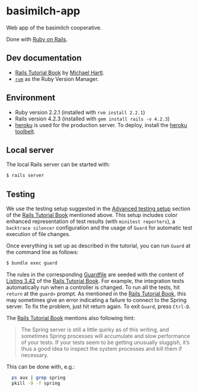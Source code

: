 # basimilch-app

Web app of the basimilch cooperative.

Done with [Ruby on Rails].

## Dev documentation

- [Rails Tutorial Book] by [Michael Hartl].
- [`rvm`] as the Ruby Version Manager.

## Environment

- Ruby version 2.2.1 (installed with `rvm install 2.2.1`)
- Rails version 4.2.3 (installed with `gem install rails -v 4.2.3`)
- [heroku] is used for the production server. To deploy, install the
[heroku toolbelt].

## Local server

The local Rails server can be started with:

``` bash
$ rails server
```

## Testing

We use the testing setup suggested in the [Advanced testing setup]
section of the [Rails Tutorial Book] mentioned above. This setup
includes color enhanced representation of test results (with `minitest
reporters`), a `backtrace silencer` configuration and the usage of
`Guard` for automatic test execution of file changes.

Once everything is set up as described in the tutorial, you can run
`Guard` at the command line as follows:

``` bash
$ bundle exec guard
```

The rules in the corresponding [Guardfile] are seeded with the content
of [Listing 3.42] of the [Rails Tutorial Book]. For example, the
integration tests automatically run when a controller is changed. To
run all the tests, hit `return` at the `guard>` prompt. As mentioned
in the [Rails Tutorial Book], this may sometimes give an error
indicating a failure to connect to the Spring server. To fix the
problem, just hit return again. To exit `Guard`, press `Ctrl-D`.

The [Rails Tutorial Book] mentions also following hint:

> The Spring server is still a little quirky as of this writing, and
> sometimes Spring processes will accumulate and slow performance of
> your tests. If your tests seem to be getting unusually sluggish,
> it’s thus a good idea to inspect the system processes and kill them
> if necessary.

This can be done with, e.g.:

``` bash
  ps aux | grep spring
  pkill -9 -f spring
```

[Ruby on Rails]: http://rubyonrails.org
[Rails Tutorial Book]: https://www.railstutorial.org/book
[Michael Hartl]: http://www.michaelhartl.com
[`rvm`]: https://rvm.io
[heroku]: http://heroku.com
[heroku toolbelt]: https://toolbelt.heroku.com
[Advanced testing setup]: https://www.railstutorial.org/book/static_pages#sec-advanced_testing_setup
[Listing 3.42]: https://www.railstutorial.org/book/static_pages#code-guardfile
[Guardfile]: Guardfile
